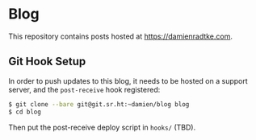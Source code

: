 # Blog

This repository contains posts hosted at https://damienradtke.com.

## Git Hook Setup

In order to push updates to this blog, it needs to be hosted on a support server, and the `post-receive` hook registered:

```bash
$ git clone --bare git@git.sr.ht:~damien/blog blog
$ cd blog
```

Then put the post-receive deploy script in `hooks/` (TBD).
